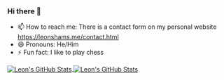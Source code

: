 ### Hi there 👋

- 📫 How to reach me: There is a contact form on my personal website https://leonshams.me/contact.html
- 😄 Pronouns: He/Him
- ⚡ Fun fact: I like to play chess


<a href="https://github.com/LeonShams/LeonShams">
  <img align="center" src="https://github-readme-stats.vercel.app/api?username=LeonShams&show_icons=true&line_height=27&count_private=true&title_color=1d1f21&text_color=1d1f21&icon_color=2bbc8a&bg_color=fff" alt="Leon's GitHub Stats" />
</a>

<a href="https://github.com/LeonShams/LeonShams">
  <img align="center" src="https://github-readme-stats.vercel.app/api/top-langs?username=LeonShams&show_icons=true&line_height=27&count_private=true&title_color=1d1f21&text_color=1d1f21&icon_color=2bbc8a&bg_color=fff" alt="Leon's GitHub Stats" />
</a>
